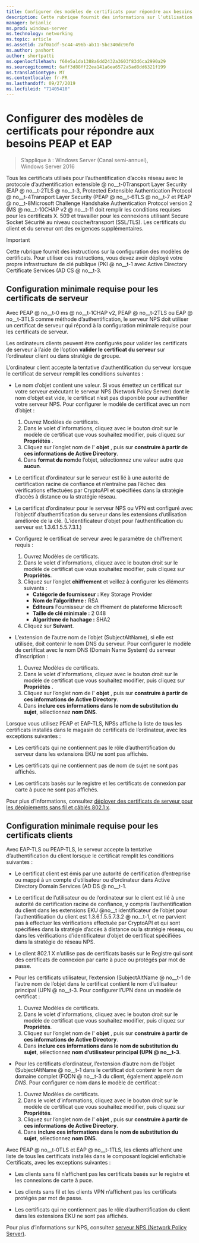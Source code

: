 ```yaml
---
title: Configurer des modèles de certificats pour répondre aux besoins PEAP et EAP
description: Cette rubrique fournit des informations sur l’utilisation de certificats avec le serveur de stratégie réseau et l’accès à distance dans Windows Server 2016.
manager: brianlic
ms.prod: windows-server
ms.technology: networking
ms.topic: article
ms.assetid: 2af0a1df-5c44-496b-ab11-5bc340dc96f0
ms.author: pashort
author: shortpatti
ms.openlocfilehash: f60e5a1da1388a6dd2432a3603f83d6ca2990a29
ms.sourcegitcommit: 6aff3d88ff22ea141a6ea6572a5ad8dd6321f199
ms.translationtype: MT
ms.contentlocale: fr-FR
ms.lasthandoff: 09/27/2019
ms.locfileid: "71405410"
---
```

# <a name="configure-certificate-templates-for-peap-and-eap-requirements"></a>Configurer des modèles de certificats pour répondre aux besoins PEAP et EAP

>S’applique à : Windows Server (Canal semi-annuel), Windows Server 2016

Tous les certificats utilisés pour l’authentification d’accès réseau avec le protocole d’authentification extensible @ no__t-0Transport Layer Security \(EAP @ no__t-2TLS @ no__t-3, Protected Extensible Authentication Protocol @ no__t-4Transport Layer Security \(PEAP @ no__t-6TLS @ no__t-7 et PEAP @ no__t-8Microsoft Challenge Handshake Authentication Protocol version 2 \(MS @ no__t-10CHAP v2 @ no__t-11 doit remplir les conditions requises pour les certificats X. 509 et travailler pour les connexions utilisant Secure Socket Sécurité au niveau couche/transport (SSL/TLS). Les certificats du client et du serveur ont des exigences supplémentaires.

>[!IMPORTANT]
>Cette rubrique fournit des instructions sur la configuration des modèles de certificats. Pour utiliser ces instructions, vous devez avoir déployé votre propre infrastructure de clé publique \(PKI @ no__t-1 avec Active Directory Certificate Services \(AD CS @ no__t-3.

## <a name="minimum-server-certificate-requirements"></a>Configuration minimale requise pour les certificats de serveur

Avec PEAP @ no__t-0 ms @ no__t-1CHAP v2, PEAP @ no__t-2TLS ou EAP @ no__t-3TLS comme méthode d’authentification, le serveur NPS doit utiliser un certificat de serveur qui répond à la configuration minimale requise pour les certificats de serveur. 

Les ordinateurs clients peuvent être configurés pour valider les certificats de serveur à l’aide de l’option **valider le certificat du serveur** sur l’ordinateur client ou dans stratégie de groupe. 

L’ordinateur client accepte la tentative d’authentification du serveur lorsque le certificat de serveur remplit les conditions suivantes :

- Le nom d’objet contient une valeur. Si vous émettez un certificat sur votre serveur exécutant le serveur NPS (Network Policy Server) dont le nom d’objet est vide, le certificat n’est pas disponible pour authentifier votre serveur NPS. Pour configurer le modèle de certificat avec un nom d’objet :

    1. Ouvrez Modèles de certificats.
    2. Dans le volet d’informations, cliquez avec le bouton droit sur le modèle de certificat que vous souhaitez modifier, puis cliquez sur **Propriétés** .
    3. Cliquez sur l’onglet nom de l' **objet** , puis sur **construire à partir de ces informations de Active Directory**.
    4. Dans **format du nom**de l’objet, sélectionnez une valeur autre que **aucun**.

- Le certificat d’ordinateur sur le serveur est lié à une autorité de certification racine de confiance et n’entraîne pas l’échec des vérifications effectuées par CryptoAPI et spécifiées dans la stratégie d’accès à distance ou la stratégie réseau.

- Le certificat d’ordinateur pour le serveur NPS ou VPN est configuré avec l’objectif d’authentification du serveur dans les extensions d’utilisation améliorée de la clé. (L’identificateur d’objet pour l’authentification du serveur est 1.3.6.1.5.5.7.3.1.)

- Configurez le certificat de serveur avec le paramètre de chiffrement requis :

    1. Ouvrez Modèles de certificats.
    2. Dans le volet d’informations, cliquez avec le bouton droit sur le modèle de certificat que vous souhaitez modifier, puis cliquez sur **Propriétés**.
    3. Cliquez sur l’onglet **chiffrement** et veillez à configurer les éléments suivants :
       - **Catégorie de fournisseur :** Key Storage Provider
       - **Nom de l’algorithme :** RSA
       - **Éditeurs** Fournisseur de chiffrement de plateforme Microsoft
       - **Taille de clé minimale :** 2 048
       - **Algorithme de hachage :** SHA2
    4. Cliquez sur **Suivant**.

- L’extension de l’autre nom de l’objet (SubjectAltName), si elle est utilisée, doit contenir le nom DNS du serveur. Pour configurer le modèle de certificat avec le nom DNS (Domain Name System) du serveur d’inscription : 

    1. Ouvrez Modèles de certificats.
    2. Dans le volet d’informations, cliquez avec le bouton droit sur le modèle de certificat que vous souhaitez modifier, puis cliquez sur **Propriétés** .
    3. Cliquez sur l’onglet nom de l' **objet** , puis sur **construire à partir de ces informations de Active Directory**.
    4. Dans **inclure ces informations dans le nom de substitution du sujet**, sélectionnez **nom DNS**.

Lorsque vous utilisez PEAP et EAP-TLS, NPSs affiche la liste de tous les certificats installés dans le magasin de certificats de l’ordinateur, avec les exceptions suivantes :

- Les certificats qui ne contiennent pas le rôle d’authentification du serveur dans les extensions EKU ne sont pas affichés.

- Les certificats qui ne contiennent pas de nom de sujet ne sont pas affichés.

- Les certificats basés sur le registre et les certificats de connexion par carte à puce ne sont pas affichés.

Pour plus d’informations, consultez [déployer des certificats de serveur pour les déploiements sans fil et câblés 802.1 x](https://technet.microsoft.com/windows-server-docs/networking/core-network-guide/cncg/server-certs/deploy-server-certificates-for-802.1x-wired-and-wireless-deployments).

## <a name="minimum-client-certificate-requirements"></a>Configuration minimale requise pour les certificats clients

Avec EAP-TLS ou PEAP-TLS, le serveur accepte la tentative d’authentification du client lorsque le certificat remplit les conditions suivantes :

- Le certificat client est émis par une autorité de certification d’entreprise ou mappé à un compte d’utilisateur ou d’ordinateur dans Active Directory Domain Services \(AD DS @ no__t-1.

- Le certificat de l’utilisateur ou de l’ordinateur sur le client est lié à une autorité de certification racine de confiance, y compris l’authentification du client dans les extensions EKU @no__t identificateur de l’objet pour l’authentification du client est 1.3.6.1.5.5.7.3.2 @ no__t-1, et ne parvient pas à effectuer les vérifications effectuée par CryptoAPI et qui sont spécifiées dans la stratégie d’accès à distance ou la stratégie réseau, ou dans les vérifications d’identificateur d’objet de certificat spécifiées dans la stratégie de réseau NPS.

- Le client 802.1 X n’utilise pas de certificats basés sur le Registre qui sont des certificats de connexion par carte à puce ou protégés par mot de passe.

- Pour les certificats utilisateur, l’extension \(SubjectAltName @ no__t-1 de l’autre nom de l’objet dans le certificat contient le nom d’utilisateur principal \(UPN @ no__t-3. Pour configurer l’UPN dans un modèle de certificat :

    1. Ouvrez Modèles de certificats.
    2. Dans le volet d’informations, cliquez avec le bouton droit sur le modèle de certificat que vous souhaitez modifier, puis cliquez sur **Propriétés**.
    3. Cliquez sur l’onglet nom de l' **objet** , puis sur **construire à partir de ces informations de Active Directory**.
    4. Dans **inclure ces informations dans le nom de substitution du sujet**, sélectionnez **nom d’utilisateur principal \(UPN @ no__t-3**.

- Pour les certificats d’ordinateur, l’extension d’autre nom de l’objet \(SubjectAltName @ no__t-1 dans le certificat doit contenir le nom de domaine complet \(FQDN @ no__t-3 du client, également appelé *nom DNS*. Pour configurer ce nom dans le modèle de certificat :

    1. Ouvrez Modèles de certificats.
    2. Dans le volet d’informations, cliquez avec le bouton droit sur le modèle de certificat que vous souhaitez modifier, puis cliquez sur **Propriétés**.
    3. Cliquez sur l’onglet nom de l' **objet** , puis sur **construire à partir de ces informations de Active Directory**.
    4. Dans **inclure ces informations dans le nom de substitution du sujet**, sélectionnez **nom DNS**.

Avec PEAP @ no__t-0TLS et EAP @ no__t-1TLS, les clients affichent une liste de tous les certificats installés dans le composant logiciel enfichable Certificats, avec les exceptions suivantes :

- Les clients sans fil n’affichent pas les certificats basés sur le registre et les connexions de carte à puce. 

- Les clients sans fil et les clients VPN n’affichent pas les certificats protégés par mot de passe. 

- Les certificats qui ne contiennent pas le rôle d’authentification du client dans les extensions EKU ne sont pas affichés.


Pour plus d’informations sur NPS, consultez [serveur NPS (Network Policy Server)](nps-top.md).
